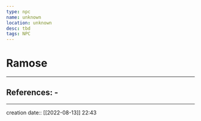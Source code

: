 ```yaml
---
type: npc
name: unknown
location: unknown
desc: tbd
tags: NPC
---
```


# Ramose 
___ 
## References: - 
--- 
creation date:: [[2022-08-13]] 22:43